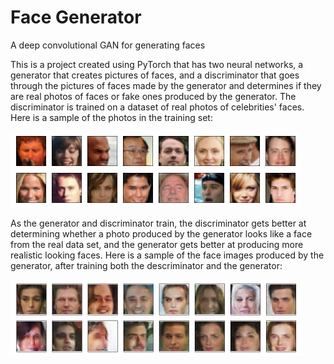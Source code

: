 # Face Generator
A deep convolutional GAN for generating faces

This is a project created using PyTorch that has two neural networks, a generator that creates pictures of faces, and a discriminator that goes through the pictures of faces made by the generator and determines if they are real photos of faces or fake ones produced by the generator.  The discriminator is trained on a dataset of real photos of celebrities' faces.  Here is a sample of the photos in the training set:

![Sample face photos](/Assets/input_faces.jpg)

As the generator and discriminator train, the discriminator gets better at determining whether a photo produced by the generator looks like a face from the real data set, and the generator gets better at producing more realistic looking faces.  Here is a sample of the face images produced by the generator, after training both the descriminator and the generator:

![Generated face images](/Assets/generated_faces.jpg)
